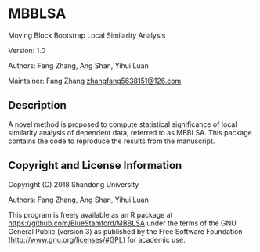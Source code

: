 # MBBLSA
Moving Block Bootstrap Local Similarity Analysis

Version: 1.0

Authors: Fang Zhang, Ang Shan, Yihui Luan

Maintainer: Fang Zhang zhangfang5638151@126.com

Description
----------------

A novel method is proposed to compute statistical significance of local similarity analysis of dependent data, referred to as MBBLSA. This package contains the code to reproduce the results from the manuscript.

Copyright and License Information
-----------------------------------

Copyright (C) 2018 Shandong University

Authors: Fang Zhang, Ang Shan, Yihui Luan

This program is freely available as an R package at https://github.com/BlueStamford/MBBLSA under the terms of the GNU General Public (version 3) as published by the Free Software Foundation (http://www.gnu.org/licenses/#GPL) for academic use. 
